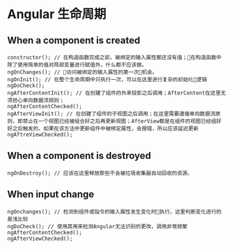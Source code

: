 # Angular 生命周期

## When a component is created
```
constructor(); // 在构造函数完成之前，被绑定的输入属性都还没有值；在构造函数中除了使用简单的值对局部变量进行赋值外，什么都不应该做。
ngOnChanges(); // 访问被绑定的输入属性的第一次机会。
ngOnInit(); // 在整个生命周期中只执行一次，可以在这里进行复杂的初始化逻辑
ngDoCheck();
ngAfterContentInit(); // 在创建了组件的外来投影之后调用；AfterContent在这里无须担心单向数据流规则；
ngAfterContentChecked();
ngAfterViewInit(); // 在创建了组件的子视图之后调用；在这里需要遵循单向数据流原则，即禁止在一个视图已经被组合好之后再更新视图；AfterView都是在组件的视图已经组好好之后触发的，如果在该方法中更新组件中被绑定属性，会报错，所以应该延迟更新
ngAftreViewChecked();
```

## When a component is destroyed
```
ngOnDestroy(); // 应该在这里释放那些不会被垃圾收集器自动回收的资源。
```

## When input change
```
ngOnchanges(); // 检测到组件或指令的输入属性发生变化时执行，这里判断变化进行的是浅比较
ngDoCheck(); // 使用其用来检测Angular无法识别的更改，调用非常频繁
ngAfterContentChecked();
ngAfterViewChecked();
```